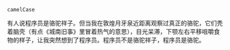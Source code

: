 `camelCase`

有人说程序员是骆驼祥子。但当我在敦煌月牙泉近距离观察过真正的骆驼，它们秃着脑壳（有点《城南旧事》里冒着热气的意思），目光呆滞，下颚左右平移咀嚼食物的样子，让我突然想到了程序员。程序员不是骆驼祥子，程序员是骆驼。
